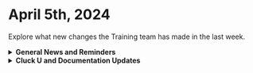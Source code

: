 # April 5th, 2024

Explore what new changes the Training team has made in the last week.

<details>

<summary><strong>General News and Reminders</strong></summary>

* **Game Tip for the Week:** If you love Final Fantasy VII Rebirth, you should check out the Xenoblade series on the Switch. Rebirth is like Remake and Xenoblade had a baby.&#x20;
* **SHOUT OUT** to Nick, Luke, Richard, Luis, Jonathan, Ryan, Brian, Alex, Caleb, Mike, Chris, and Timothy and James (with PERFECT Scores!),  for successfully taking our [foundations-certification.md](../../cluck-university/rewst-foundations/foundations-certification.md "mention") Exam, and collecting your prestigious **Certified Rewster** badge in Discord.&#x20;
* Join us in our [Cluck-U Discord channel](https://discord.com/channels/936789089703845988/1121465945295167588) if you have any questions, comments, or concerns!

</details>

<details>

<summary><strong>Cluck U and Documentation Updates</strong></summary>

**What's New at Cluck University?**

* We'd love to get your feedback on our Training and Documentation! [Please fill out this form to let us know how we can improve](https://app.sli.do/event/m8C3AjPUnuDgpkVDmPsQL3)!
* As a reminder, you can make training and documentation requests at [https://rewst.canny.io/](https://rewst.canny.io/)
* Eddie delivered the Rewst 203 Training this week and [it can now be scheduled here](https://calendly.com/cluck-u/rewst-203-boolean-logic-comparisons)!
* Clea has joined the battle to educate! She will be delivering the Rewst 103 _and_ Rewst 104 Training next week!

![](<../../.gitbook/assets/Clea (2).png>)

**New & Updated Pages:**

* [march-22nd-2024-app-platform-maddness.md](../roc-open-mics/march-22nd-2024-app-platform-maddness.md "mention") Open Mic page added
* [microsoft-cloud-integration-bundle](../../documentation/integrations/cloud/microsoft-cloud-integration-bundle/ "mention") page added
* [rewst-user-setup-and-gdap-relationship-guidance.md](../../documentation/integrations/cloud/microsoft-cloud-integration-bundle/microsoft-csp/rewst-user-setup-and-gdap-relationship-guidance.md "mention") updated with Microsoft Partner Center link
* [duo-integration-setup.md](../../documentation/integrations/mfa/duo-security/duo-integration-setup.md "mention") page updated with new steps
* [Broken link](broken-reference "mention") step 6 corrected
* [exchange-online-and-multi-property-values.md](../../documentation/integrations/cloud/microsoft-cloud-integration-bundle/microsoft-exchange-online/exchange-online-and-multi-property-values.md "mention") page added
* [internal-rewst-jinja-examples.md](../../documentation/jinja/internal-rewst-jinja-examples.md "mention") page updated with examples
* [organization-variables.md](../../documentation/user-management/organization-variables.md "mention") `pax8_unmapped_alert_ignore_list` and `halo_site_name_search_override` Org variables added
* [microsoft-cloud-permissions.md](../../documentation/integrations/cloud/microsoft-cloud-integration-bundle/microsoft-cloud-permissions.md "mention") page added

</details>

